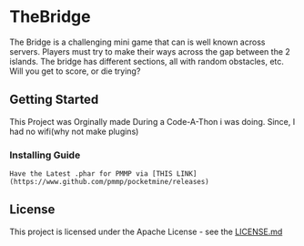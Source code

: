 # TheBridge

The Bridge is a challenging mini game that can is well known across servers.
Players must try to make their ways across the gap between the 2 islands. 
The bridge has different sections, all with random obstacles, etc.
Will you get to score, or die trying?

## Getting Started

This Project was Orginally made During a Code-A-Thon i was doing. Since, I had no wifi(why not make plugins)

### Installing Guide

```
Have the Latest .phar for PMMP via [THIS LINK](https://www.github.com/pmmp/pocketmine/releases)
```

## License

This project is licensed under the Apache License - see the [LICENSE.md](LICENSE.md) 
